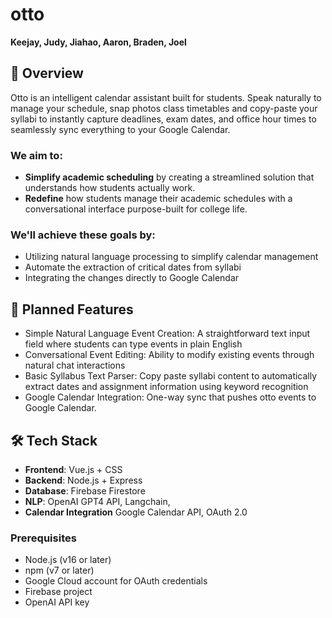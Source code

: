 # otto

**Keejay, Judy, Jiahao, Aaron, Braden, Joel**

## 📘 Overview

Otto is an intelligent calendar assistant built for students. Speak naturally to manage your schedule, snap photos class timetables and copy-paste your syllabi to instantly capture deadlines, exam dates, and office hour times to seamlessly sync everything to your Google Calendar.

 ### We aim to:
- **Simplify academic scheduling** by creating a streamlined solution that understands how students actually work.
- **Redefine** how students manage their academic schedules with a conversational interface purpose-built for college life.

### We'll achieve these goals by:
- Utilizing natural language processing to simplify calendar management
- Automate the extraction of critical dates from syllabi
- Integrating the changes directly to Google Calendar
  

## 🎯 Planned Features

- Simple Natural Language Event Creation: A straightforward text input field where students can type events in plain English 
- Conversational Event Editing: Ability to modify existing events through natural chat interactions 
- Basic Syllabus Text Parser: Copy paste syllabi content to automatically extract dates and assignment information using keyword recognition 
- Google Calendar Integration: One-way sync that pushes otto events to Google Calendar.


## 🛠️ Tech Stack

- **Frontend**: Vue.js + CSS
- **Backend**: Node.js + Express
- **Database**: Firebase Firestore
- **NLP**: OpenAI GPT4 API, Langchain, 
- **Calendar Integration** Google Calendar API, OAuth 2.0


### Prerequisites

- Node.js (v16 or later)  
- npm (v7 or later)  
- Google Cloud account for OAuth credentials  
- Firebase project  
- OpenAI API key  

